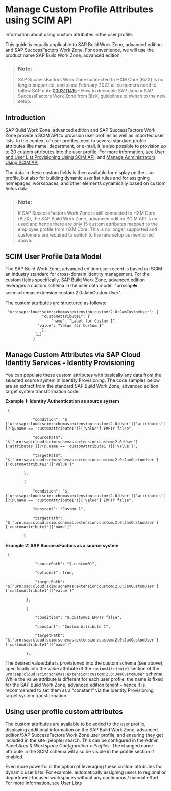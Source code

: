 <!-- loio796e3d9809d54c18b8f527f17b4128fd -->

# Manage Custom Profile Attributes using SCIM API

Information about using custom attributes in the user profile.



This guide is equally applicable to SAP Build Work Zone, advanced edition and SAP SuccessFactors Work Zone. For convenience, we will use the product name SAP Build Work Zone, advanced edition.

> ### Note:  
> SAP SuccessFactors Work Zone connected to HXM Core \(BizX\) is no longer supported, and since February 2022 all customers need to follow SAP note [0003111415](https://launchpad.support.sap.com/#/notes/0003111415) - How to decouple SAP Jam or SAP SuccessFactors Work Zone from BizX, guidelines to switch to the new setup.



<a name="loio796e3d9809d54c18b8f527f17b4128fd__section_cb1_xmr_4tb"/>

## Introduction

SAP Build Work Zone, advanced edition and SAP SuccessFactors Work Zone provide a SCIM API to provision user profiles as well as imported user lists. In the context of user profiles, next to several standard profile attributes like name, department, or e-mail, it is also possible to provision up to 20 custom attributes into the user profile. For more information, see [User and User List Provisioning Using SCIM API](user-and-user-list-provisioning-using-scim-api-6bd5237.md), and [Manage Administrators Using SCIM API](manage-administrators-using-scim-api-ff793e6.md) 

The data in these custom fields is then available for display on the user profile, but also for building dynamic user list rules and for assigning homepages, workspaces, and other elements dynamically based on custom fields data.

> ### Note:  
> If SAP SuccessFactors Work Zone is still connected to HXM Core \(BizX\), the SAP Build Work Zone, advanced edition SCIM API is not used and hence there are only 15 custom attributes mapped to the employee profile from HXM Core. This is no longer supported and customers are required to switch to the new setup as mentioned above.



<a name="loio796e3d9809d54c18b8f527f17b4128fd__section_agb_tnr_4tb"/>

## SCIM User Profile Data Model

The SAP Build Work Zone, advanced edition user record is based on SCIM - an industry standard for cross-domain identity management. For the custom fields specifically, SAP Build Work Zone, advanced edition leverages a custom schema in the user data model: "urn:sap:cloud:scim:schemas:extension:custom:2.0:JamCustomUser". 

The custom attributes are structured as follows:

```
 "urn:sap:cloud:scim:schemas:extension:custom:2.0:JamCustomUser": { 
                "customAttribute1": { 
                    "name": "Label for Custom 1", 
   			  "value": "Value for Custom 1" 
                }, 
             […] 
            } 
```



<a name="loio796e3d9809d54c18b8f527f17b4128fd__section_trq_c4r_4tb"/>

## Manage Custom Attributes via SAP Cloud Identity Services - Identity Provisioning

You can populate these custom attributes with basically any data from the selected source system in Identity Provisioning. The code samples below are an extract from the standard SAP Build Work Zone, advanced edition target system transformation code.

**Example 1: Identity Authentication as source system**

```
 { 

            "condition": "$.['urn:sap:cloud:scim:schemas:extension:custom:2.0:User']['attributes'][?(@.name == 'customAttribute1')]['value'] EMPTY false", 

            "sourcePath": "$['urn:sap:cloud:scim:schemas:extension:custom:2.0:User']['attributes'][?(@.name == 'customAttribute1')]['value']", 

            "targetPath": "$['urn:sap:cloud:scim:schemas:extension:custom:2.0:JamCustomUser']['customAttribute1']['value']" 

        }, 

        { 

            "condition": "$.['urn:sap:cloud:scim:schemas:extension:custom:2.0:User']['attributes'][?(@.name == 'customAttribute1')]['value'] EMPTY false", 

            "constant": "Custom 1", 

            "targetPath": "$['urn:sap:cloud:scim:schemas:extension:custom:2.0:JamCustomUser']['customAttribute1']['name']" 

        } 
```

**Example 2: SAP SuccessFactors as a source system**

```
 { 

             "sourcePath": "$.custom01", 

             "optional": true, 

             "targetPath": "$['urn:sap:cloud:scim:schemas:extension:custom:2.0:JamCustomUser']['customAttribute1']['value']" 

         }, 

         { 

             "condition": "$.custom01 EMPTY false", 

             "constant": "Custom Attribute 1", 

             "targetPath": "$['urn:sap:cloud:scim:schemas:extension:custom:2.0:JamCustomUser']['customAttribute1']['name']" 

         }, 
```

The desired value/data is provisioned into the custom schema \(see above\), specifically into the value attribute of the `customAttribute1` section of the `urn:sap:cloud:scim:schemas:extension:custom:2.0:JamCustomUser` schema. While the value attribute is different for each user profile, the name is fixed for the SAP Build Work Zone, advanced edition tenant – hence it is recommended to set them as a “constant” via the Identity Provisioning target system transformation.



<a name="loio796e3d9809d54c18b8f527f17b4128fd__section_rjq_gqr_4tb"/>

## Using user profile custom attributes

The custom attributes are available to be added to the user profile, displaying additional information on the SAP Build Work Zone, advanced edition/SAP SuccessFactors Work Zone user profile, and ensuring they get included in the site \(people\) search. This can be configured in the Admin Panel *Area & Workspace Configuration* \> *Profiles*. The changed name attribute in the SCIM schema will also be visible in the profile section if enabled.

Even more powerful is the option of leveraging these custom attributes for dynamic user lists. For example, automatically assigning users to regional or department-focused workspaces without any continuous / manual effort. For more information, see [User Lists](user-lists-8d23bc7.md)

